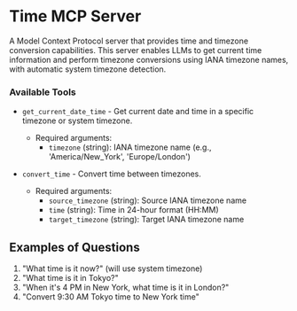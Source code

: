# Time MCP Server

A Model Context Protocol server that provides time and timezone conversion capabilities. This server enables LLMs to get current time information and perform timezone conversions using IANA timezone names, with automatic system timezone detection.

### Available Tools

- `get_current_date_time` - Get current date and time in a specific timezone or system timezone.
  - Required arguments:
    - `timezone` (string): IANA timezone name (e.g., 'America/New_York', 'Europe/London')

- `convert_time` - Convert time between timezones.
  - Required arguments:
    - `source_timezone` (string): Source IANA timezone name
    - `time` (string): Time in 24-hour format (HH:MM)
    - `target_timezone` (string): Target IANA timezone name

## Examples of Questions

1. "What time is it now?" (will use system timezone)
2. "What time is it in Tokyo?"
3. "When it's 4 PM in New York, what time is it in London?"
4. "Convert 9:30 AM Tokyo time to New York time"